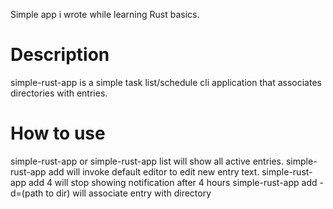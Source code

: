 Simple app i wrote while learning Rust basics.

# Description #
simple-rust-app is a simple task list/schedule cli application that
associates directories with entries.

# How to use #
simple-rust-app or simple-rust-app list will show all active entries.
simple-rust-app add will invoke default editor to edit new entry text.
simple-rust-app add 4 will stop showing notification after 4 hours
simple-rust-app add -d=(path to dir) will associate entry with directory
